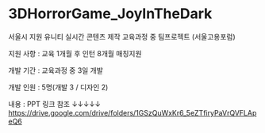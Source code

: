 # 3DHorrorGame_JoyInTheDark
 
서울시 지원 유니티 실시간 콘텐츠 제작 교육과정 중 팀프로젝트 (서울고용포럼)

지원 사항 : 교육 1개월 후 인턴 8개월 매칭지원

개발 기간 : 교육과정 중 3일 개발

개발 인원 : 5명(개발 3 / 디자인 2)

내용 : PPT 링크 참조 ↓↓↓↓↓
https://drive.google.com/drive/folders/1GSzQuWxKr6_5eZTfiryPaVrQVFLApeQ6
